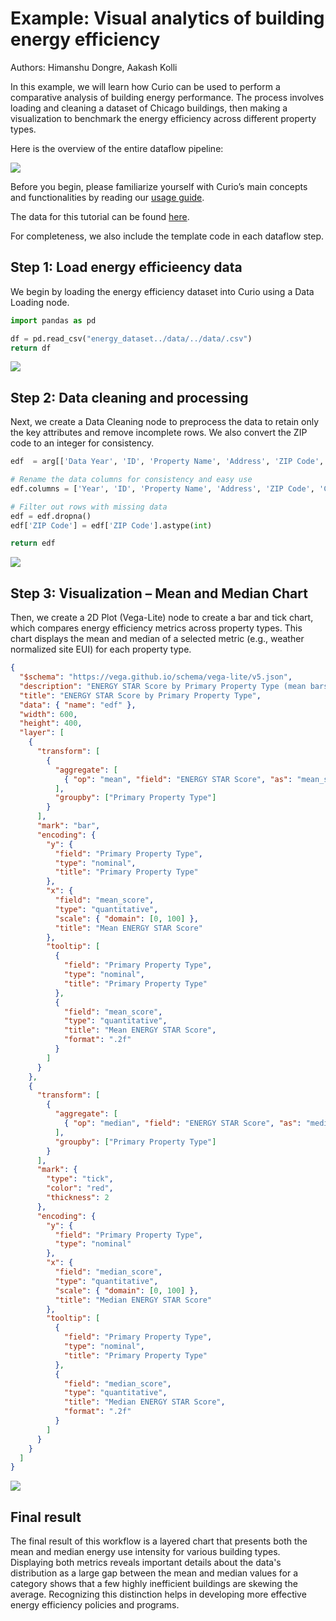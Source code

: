 # Example: Visual analytics of building energy efficiency

Authors: Himanshu Dongre, Aakash Kolli

In this example, we will learn how Curio can be used to perform a comparative analysis of building energy performance. The process involves loading and cleaning a dataset of Chicago buildings, then making a visualization to benchmark the energy efficiency across different property types.

Here is the overview of the entire dataflow pipeline:

![](../images/9-1.png)

Before you begin, please familiarize yourself with Curio’s main concepts and functionalities by reading our [usage guide](https://github.com/urban-toolkit/curio/blob/main/docs/USAGE.md).

The data for this tutorial can be found [here](../data/energy_dataset.csv).

For completeness, we also include the template code in each dataflow step.

## Step 1: Load energy efficieency data

We begin by loading the energy efficiency dataset into Curio using a Data Loading node.

```python
import pandas as pd

df = pd.read_csv("energy_dataset../data/../data/.csv")
return df
```

![](../images/9-2.png)

## Step 2: Data cleaning and processing

Next, we create a Data Cleaning node to preprocess the data to retain only the key attributes and remove incomplete rows. We also convert the ZIP code to an integer for consistency.

```python
edf  = arg[['Data Year', 'ID', 'Property Name', 'Address', 'ZIP Code', 'Chicago Energy Rating', 'Community Area', 'Primary Property Type', 'Gross Floor Area - Buildings (sq ft)', 'Year Built', '# of Buildings', 'ENERGY STAR Score', 'Site EUI (kBtu/sq ft)', 'Source EUI (kBtu/sq ft)', 'Weather Normalized Site EUI (kBtu/sq ft)', 'Weather Normalized Source EUI (kBtu/sq ft)', 'Total GHG Emissions (Metric Tons CO2e)', 'GHG Intensity (kg CO2e/sq ft)', 'Latitude', 'Longitude', 'Location']]

# Rename the data columns for consistency and easy use
edf.columns = ['Year', 'ID', 'Property Name', 'Address', 'ZIP Code', 'Chicago Energy Rating', 'Community Area', 'Primary Property Type', 'Gross Floor Area', 'Year Built', '# of Buildings', 'ENERGY STAR Score', 'Site EUI', 'Source EUI', 'Weather Normalized Site EUI', 'Weather Normalized Source EUI', 'Total GHG Emissions', 'GHG Intensity', 'Latitude', 'Longitude', 'Location']

# Filter out rows with missing data
edf = edf.dropna()
edf['ZIP Code'] = edf['ZIP Code'].astype(int)

return edf
```

![](../images/9-3.png)

## Step 3: Visualization – Mean and Median Chart

Then, we create a 2D Plot (Vega-Lite) node to create a bar and tick chart, which compares energy efficiency metrics across property types. This chart displays the mean and median of a selected metric (e.g., weather normalized site EUI) for each property type.

```json
{
  "$schema": "https://vega.github.io/schema/vega-lite/v5.json",
  "description": "ENERGY STAR Score by Primary Property Type (mean bars with median ticks)",
  "title": "ENERGY STAR Score by Primary Property Type",
  "data": { "name": "edf" },
  "width": 600,
  "height": 400,
  "layer": [
    {
      "transform": [
        {
          "aggregate": [
            { "op": "mean", "field": "ENERGY STAR Score", "as": "mean_score" }
          ],
          "groupby": ["Primary Property Type"]
        }
      ],
      "mark": "bar",
      "encoding": {
        "y": {
          "field": "Primary Property Type",
          "type": "nominal",
          "title": "Primary Property Type"
        },
        "x": {
          "field": "mean_score",
          "type": "quantitative",
          "scale": { "domain": [0, 100] },
          "title": "Mean ENERGY STAR Score"
        },
        "tooltip": [
          {
            "field": "Primary Property Type",
            "type": "nominal",
            "title": "Primary Property Type"
          },
          {
            "field": "mean_score",
            "type": "quantitative",
            "title": "Mean ENERGY STAR Score",
            "format": ".2f"
          }
        ]
      }
    },
    {
      "transform": [
        {
          "aggregate": [
            { "op": "median", "field": "ENERGY STAR Score", "as": "median_score" }
          ],
          "groupby": ["Primary Property Type"]
        }
      ],
      "mark": {
        "type": "tick",
        "color": "red",
        "thickness": 2
      },
      "encoding": {
        "y": {
          "field": "Primary Property Type",
          "type": "nominal"
        },
        "x": {
          "field": "median_score",
          "type": "quantitative",
          "scale": { "domain": [0, 100] },
          "title": "Median ENERGY STAR Score"
        },
        "tooltip": [
          {
            "field": "Primary Property Type",
            "type": "nominal",
            "title": "Primary Property Type"
          },
          {
            "field": "median_score",
            "type": "quantitative",
            "title": "Median ENERGY STAR Score",
            "format": ".2f"
          }
        ]
      }
    }
  ]
}
```

![](../images/9-4.png)

## Final result

The final result of this workflow is a layered chart that presents both the mean and median energy use intensity for various building types. Displaying both metrics reveals important details about the data's distribution as a large gap between the mean and median values for a category shows that a few highly inefficient buildings are skewing the average. Recognizing this distinction helps in developing more effective energy efficiency policies and programs.
